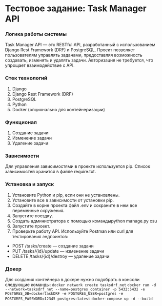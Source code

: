 # Тестовое задание: Task Manager API

### Логика работы системы
Task Manager API — это RESTful API, разработанный с использованием Django Rest Framework (DRF) и PostgreSQL. Проект позволяет пользователям управлять задачами, предоставляя возможность создавать, изменять и удалять задачи. Авторизация не требуется, что упрощает взаимодействие с API.

### Стек технологий
1. Django
2. Django Rest Framework (DRF)
3. PostgreSQL
4. Python
5. Docker (опционально для контейнеризации)

### Функционал
1. Создание задачи
2. Изменение задачи
3. Удаление задачи

### Зависимости
Для управления зависимостями в проекте используется pip. Список зависимостей хранится в файле require.txt.

### Установка и запуск
1. Установите Python и pip, если они не установлены.
2. Установите все в зависимости от установки pip.
3. Создайте в корне проекта файл .env и сохраните в нем все переменные окружения.
4. Запустите поездку.
5. Создать администратора с помощью командыpython manage.py csu
6. Запустите проект.
7. Проверьте работу API. Используйте Postman или curl для тестирования эндпоинтов:
 - POST /tasks/create — создание задачи 
 - PUT /tasks/{id}/update — изменение задачи 
 - DELETE /tasks/{id}/destroy — удаление задачи

### Докер
Для создания контейнера в докере нужно подобрать в консоли следующие команды: 
`docker network create tasksdrf_net` 
`docker run -d --network=tasksdrf_net --name=postgres_container -p 5432:5432 -e POSTGRES_DB=dockertaskDRF -e POSTGRES_USER=postgres -e POSTGRES_PASSWORD=12345 postgres:latest`
`docker-compose up -d --build`
